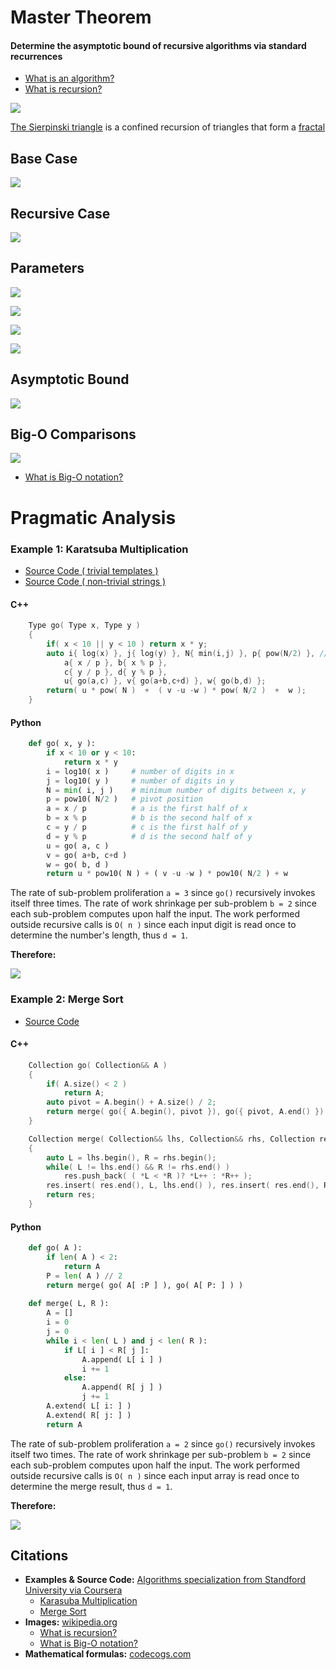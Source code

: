 # Master Theorem
#### Determine the asymptotic bound of recursive algorithms via standard recurrences
* [What is an algorithm?](https://claytonjwong.github.io/Algorithms-Stanford)
* [What is recursion?](https://en.wikipedia.org/wiki/Recursion#In_mathematics)

![](images/triangle.png)

[The Sierpinski triangle](https://en.wikipedia.org/wiki/Sierpinski_triangle) is a confined recursion of triangles that form a [fractal](https://en.wikipedia.org/wiki/Fractal)


## Base Case
![](images/base.png)

## Recursive Case
![](images/recurrence.png)

## Parameters
![](images/cn0.png)

![](images/rsp.png)

![](images/rws.png)

![](images/combine.png)

## Asymptotic Bound
![](images/asymptotic.png)

## Big-O Comparisons
![](images/comparison.png)
* [What is Big-O notation?](https://en.wikipedia.org/wiki/Big_O_notation)

# Pragmatic Analysis
### Example 1: Karatsuba Multiplication
* [Source Code ( trivial templates )](https://github.com/claytonjwong/Algorithms-Stanford/tree/master/course1/karatsuba_multiplication)
* [Source Code ( non-trivial strings )](https://github.com/claytonjwong/Algorithms-Stanford/tree/master/course1/karatsuba_multi_string)
#### C++
```cpp
    Type go( Type x, Type y )
    {
        if( x < 10 || y < 10 ) return x * y;
        auto i{ log(x) }, j{ log(y) }, N{ min(i,j) }, p{ pow(N/2) }, // (p)ivot
            a{ x / p }, b{ x % p },
            c{ y / p }, d{ y % p },
            u{ go(a,c) }, v{ go(a+b,c+d) }, w{ go(b,d) };
        return( u * pow( N )  +  ( v -u -w ) * pow( N/2 )  +  w );
    }
```
#### Python
```python
    def go( x, y ):
        if x < 10 or y < 10:
            return x * y
        i = log10( x )     # number of digits in x
        j = log10( y )     # number of digits in y
        N = min( i, j )    # minimum number of digits between x, y
        p = pow10( N/2 )   # pivot position 
        a = x / p          # a is the first half of x
        b = x % p          # b is the second half of x
        c = y / p          # c is the first half of y
        d = y % p          # d is the second half of y
        u = go( a, c )
        v = go( a+b, c+d )
        w = go( b, d )
        return u * pow10( N ) + ( v -u -w ) * pow10( N/2 ) + w
```

The rate of sub-problem proliferation ```a = 3``` since ```go()``` recursively invokes itself three times.  The rate of work shrinkage per sub-problem ```b = 2``` since each sub-problem computes upon half the input.  The work performed outside recursive calls is ```O( n )``` since each input digit is read once to determine the number's length, thus ```d = 1```.  

**Therefore:**

![](images/log23.png)

### Example 2: Merge Sort
* [Source Code](https://github.com/claytonjwong/Algorithms-Stanford/tree/master/course1/merge_sort)
#### C++
```cpp
    Collection go( Collection&& A )
    {
        if( A.size() < 2 )
            return A;
        auto pivot = A.begin() + A.size() / 2;
        return merge( go({ A.begin(), pivot }), go({ pivot, A.end() }) );
    }

    Collection merge( Collection&& lhs, Collection&& rhs, Collection res={} ) // merge (res)ult
    {
        auto L = lhs.begin(), R = rhs.begin();
        while( L != lhs.end() && R != rhs.end() )
            res.push_back( ( *L < *R )? *L++ : *R++ );
        res.insert( res.end(), L, lhs.end() ), res.insert( res.end(), R, rhs.end() ); // append left-overs ( if applicable )
        return res;
    }
```
#### Python
```python
    def go( A ):
        if len( A ) < 2:
            return A
        P = len( A ) // 2
        return merge( go( A[ :P ] ), go( A[ P: ] ) )
    
    def merge( L, R ):
        A = []
        i = 0
        j = 0
        while i < len( L ) and j < len( R ):
            if L[ i ] < R[ j ]:
                A.append( L[ i ] )
                i += 1
            else:
                A.append( R[ j ] )
                j += 1
        A.extend( L[ i: ] )
        A.extend( R[ j: ] )
        return A
```
The rate of sub-problem proliferation ```a = 2``` since ```go()``` recursively invokes itself two times.  The rate of work shrinkage per sub-problem ```b = 2``` since each sub-problem computes upon half the input.  The work performed outside recursive calls is ```O( n )``` since each input array is read once to determine the merge result, thus ```d = 1```.  

**Therefore:**

![](images/nlogn.png)

## Citations
* **Examples & Source Code:** [Algorithms specialization from Standford University via Coursera](https://claytonjwong.github.io/Algorithms-Stanford)
  * [Karasuba Multiplication](https://github.com/claytonjwong/Algorithms-Stanford/tree/master/course1/karatsuba_multi_string)
  * [Merge Sort](https://github.com/claytonjwong/Algorithms-Stanford/tree/master/course1/merge_sort)
* **Images:** [wikipedia.org](https://www.wikipedia.org)
  * [What is recursion?](https://en.wikipedia.org/wiki/Recursion#In_mathematics)
  * [What is Big-O notation?](https://en.wikipedia.org/wiki/Big_O_notation)
* **Mathematical formulas:** [codecogs.com](https://www.codecogs.com/latex/eqneditor.php)
